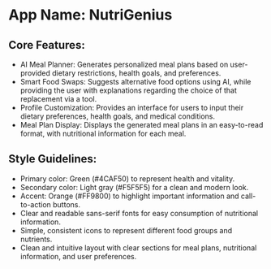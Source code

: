 # **App Name**: NutriGenius

## Core Features:

- AI Meal Planner: Generates personalized meal plans based on user-provided dietary restrictions, health goals, and preferences.
- Smart Food Swaps: Suggests alternative food options using AI, while providing the user with explanations regarding the choice of that replacement via a tool.
- Profile Customization: Provides an interface for users to input their dietary preferences, health goals, and medical conditions.
- Meal Plan Display: Displays the generated meal plans in an easy-to-read format, with nutritional information for each meal.

## Style Guidelines:

- Primary color: Green (#4CAF50) to represent health and vitality.
- Secondary color: Light gray (#F5F5F5) for a clean and modern look.
- Accent: Orange (#FF9800) to highlight important information and call-to-action buttons.
- Clear and readable sans-serif fonts for easy consumption of nutritional information.
- Simple, consistent icons to represent different food groups and nutrients.
- Clean and intuitive layout with clear sections for meal plans, nutritional information, and user preferences.